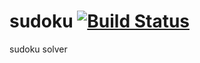 # sudoku [![Build Status](https://travis-ci.org/tosone/sudoku.svg?branch=master)](https://travis-ci.org/tosone/sudoku)
sudoku solver
